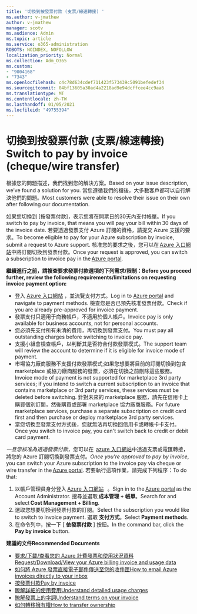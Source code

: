 ```yaml
---
title: '切換到按發票付款 (支票/線速轉接) '
ms.author: v-jmathew
author: v-jmathew
manager: scotv
ms.audience: Admin
ms.topic: article
ms.service: o365-administration
ROBOTS: NOINDEX, NOFOLLOW
localization_priority: Normal
ms.collection: Adm_O365
ms.custom:
- "9004168"
- "7343"
ms.openlocfilehash: c4c78d634cdef711423f573439c5091befedef34
ms.sourcegitcommit: 04bf13605a30ad4a2218ad9e94dcffcee4cc9aa6
ms.translationtype: MT
ms.contentlocale: zh-TW
ms.lasthandoff: 01/05/2021
ms.locfileid: "49755394"
---
```

# <a name="switch-to-pay-by-invoice-chequewire-transfer"></a><span data-ttu-id="d217f-102">切換到按發票付款 (支票/線速轉接) </span><span class="sxs-lookup"><span data-stu-id="d217f-102">Switch to pay by invoice (cheque/wire transfer)</span></span>

<span data-ttu-id="d217f-103">根據您的問題描述，我們找到您的解決方案。</span><span class="sxs-lookup"><span data-stu-id="d217f-103">Based on your issue description, we’ve found a solution for you.</span></span> <span data-ttu-id="d217f-104">當您遵循我們的檔後，大多數客戶都可以自行解決他們的問題。</span><span class="sxs-lookup"><span data-stu-id="d217f-104">Most customers were able to resolve their issue on their own after following our documentation.</span></span>

<span data-ttu-id="d217f-105">如果您切換到 [按發票付款]，表示您將在開票日的30天內支付帳單。</span><span class="sxs-lookup"><span data-stu-id="d217f-105">If you switch to pay by invoice, that means you will pay your bill within 30 days of the invoice date.</span></span> <span data-ttu-id="d217f-106">若要透過發票支付 Azure 訂閱的資格，請提交 Azure 支援的要求。</span><span class="sxs-lookup"><span data-stu-id="d217f-106">To become eligible to pay for your Azure subscription by invoice, submit a request to Azure support.</span></span> <span data-ttu-id="d217f-107">核准您的要求之後，您可以在 [Azure 入口網站](https://portal.azure.com/)中將訂閱切換到發票付款。</span><span class="sxs-lookup"><span data-stu-id="d217f-107">Once your request is approved, you can switch a subscription to invoice pay in the [Azure portal](https://portal.azure.com/).</span></span>

<span data-ttu-id="d217f-108">**繼續進行之前，請複查要求發票付款選項的下列需求/限制：**</span><span class="sxs-lookup"><span data-stu-id="d217f-108">**Before you proceed further, review the following requirements/limitations on requesting invoice payment option:**</span></span>

- <span data-ttu-id="d217f-109">登入 [Azure 入口網站](https://portal.azure.com/) ，並流覽支付方式。</span><span class="sxs-lookup"><span data-stu-id="d217f-109">Log in to [Azure portal](https://portal.azure.com/) and navigate to payment methods.</span></span> <span data-ttu-id="d217f-110">檢查您是否已預先核准發票付款。</span><span class="sxs-lookup"><span data-stu-id="d217f-110">Check if you are already pre-approved for invoice payment.</span></span>
- <span data-ttu-id="d217f-111">發票支付只適用于商務帳戶，不適用於個人帳戶。</span><span class="sxs-lookup"><span data-stu-id="d217f-111">Invoice pay is only available for business accounts, not for personal accounts.</span></span>
- <span data-ttu-id="d217f-112">您必須先支付所有未清的費用，再切換到發票支付。</span><span class="sxs-lookup"><span data-stu-id="d217f-112">You must pay all outstanding charges before switching to invoice pay.</span></span>
- <span data-ttu-id="d217f-113">支援小組會檢查帳戶，以判斷其是否符合付款發票模式。</span><span class="sxs-lookup"><span data-stu-id="d217f-113">The support team will review the account to determine if it is eligible for invoice mode of payment.</span></span>
- <span data-ttu-id="d217f-114">市場協力廠商服務不支援付款發票模式;如果您想要將目前的訂閱切換到包含 marketplace 或協力廠商服務的發票，必須在切換之前刪除這些服務。</span><span class="sxs-lookup"><span data-stu-id="d217f-114">Invoice mode of payment is not supported for marketplace 3rd party services; if you intend to switch a current subscription to an invoice that contains marketplace or 3rd party services, these services must be deleted before switching.</span></span> <span data-ttu-id="d217f-115">針對未來的 marketplace 服務，請先在信用卡上購買個別訂閱，然後購買或部署 marketplace 協力廠商服務。</span><span class="sxs-lookup"><span data-stu-id="d217f-115">For future marketplace services, purchase a separate subscription on credit card first and then purchase or deploy marketplace 3rd party services.</span></span>
- <span data-ttu-id="d217f-116">當您切換至發票支付方式後，您就無法再切換回信用卡或轉帳卡卡支付。</span><span class="sxs-lookup"><span data-stu-id="d217f-116">Once you switch to invoice pay, you can't switch back to credit or debit card payment.</span></span>

<span data-ttu-id="d217f-117">*一旦您核准為透過發票付款*，您可以在  [azure 入口網站](https://portal.azure.com/)中透過支票或電匯轉接，將您的 Azure 訂閱切換到發票支付。</span><span class="sxs-lookup"><span data-stu-id="d217f-117">*Once you're approved to pay by invoice*, you can switch your Azure subscription to the invoice pay via cheque or wire transfer in the [Azure portal](https://portal.azure.com/).</span></span>
<span data-ttu-id="d217f-118">若要執行這項作業，請完成下列程序：</span><span class="sxs-lookup"><span data-stu-id="d217f-118">To do that:</span></span>

1. <span data-ttu-id="d217f-119">以帳戶管理員身分登入 [Azure 入口網站](https://portal.azure.com/)   。</span><span class="sxs-lookup"><span data-stu-id="d217f-119">Sign in to the [Azure portal](https://portal.azure.com/) as the Account Administrator.</span></span> <span data-ttu-id="d217f-120">搜尋並選取 **成本管理 + 帳單**。</span><span class="sxs-lookup"><span data-stu-id="d217f-120">Search for and select **Cost Management + Billing**.</span></span>
2. <span data-ttu-id="d217f-121">選取您想要切換到發票付款的訂閱。</span><span class="sxs-lookup"><span data-stu-id="d217f-121">Select the subscription you would like to switch to invoice payment.</span></span> <span data-ttu-id="d217f-122">選取 **支付方式**。</span><span class="sxs-lookup"><span data-stu-id="d217f-122">Select **Payment methods**.</span></span>
3. <span data-ttu-id="d217f-123">在命令列中，按一下 [ **依發票付款** ] 按鈕。</span><span class="sxs-lookup"><span data-stu-id="d217f-123">In the command bar, click the **Pay by invoice** button.</span></span>

<span data-ttu-id="d217f-124">**建議的文件**</span><span class="sxs-lookup"><span data-stu-id="d217f-124">**Recommended Documents**</span></span>

- [<span data-ttu-id="d217f-125">要求/下載/查看您的 Azure 計費發票和使用狀況資料</span><span class="sxs-lookup"><span data-stu-id="d217f-125">Request/Download/View your Azure billing invoice and usage data</span></span>](https://docs.microsoft.com/azure/billing/billing-download-azure-invoice-daily-usage-date)
- [<span data-ttu-id="d217f-126">如何將 Azure 發票直接電子郵件傳送至您的收件匣</span><span class="sxs-lookup"><span data-stu-id="d217f-126">How to email Azure invoices directly to your inbox</span></span>](https://docs.microsoft.com/azure/billing/billing-download-azure-invoice-daily-usage-date)
- [<span data-ttu-id="d217f-127">按發票付款</span><span class="sxs-lookup"><span data-stu-id="d217f-127">Pay by invoice</span></span>](https://docs.microsoft.com/azure/billing/billing-how-to-pay-by-invoice)
- [<span data-ttu-id="d217f-128">瞭解詳細的使用費用</span><span class="sxs-lookup"><span data-stu-id="d217f-128">Understand detailed usage charges</span></span>](https://docs.microsoft.com/azure/billing/billing-understand-your-bill)
- [<span data-ttu-id="d217f-129">瞭解發票上的字詞</span><span class="sxs-lookup"><span data-stu-id="d217f-129">Understand terms on your invoice</span></span>](https://docs.microsoft.com/azure/billing/billing-understand-your-invoice)
- [<span data-ttu-id="d217f-130">如何轉移擁有權</span><span class="sxs-lookup"><span data-stu-id="d217f-130">How to transfer ownership</span></span>](https://docs.microsoft.com/azure/billing/billing-subscription-transfer)
